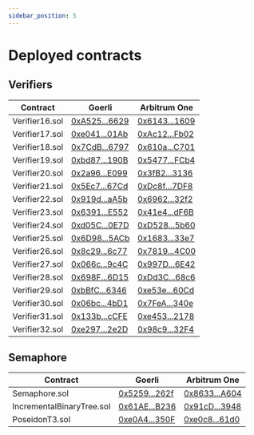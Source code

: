```yaml
---
sidebar_position: 5
---
```


# Deployed contracts

## Verifiers

| Contract       | Goerli                                                                                          | Arbitrum One                                                                            |
| -------------- | ----------------------------------------------------------------------------------------------- | --------------------------------------------------------------------------------------- |
| Verifier16.sol | [0xA525...6629](https://goerli.etherscan.io/address/0xA5253ba39381Aa99c4C2C5A4D5C2deC036d06629) | [0x6143...1609](https://arbiscan.io/address/0x6143ECd9Fd1A00EDe1046d456f8aab53a7D71609) |
| Verifier17.sol | [0xe041...01Ab](https://goerli.etherscan.io/address/0xe0418A5f8fBF051D6cbc41Ff29855Dd2a02201Ab) | [0xAc12...Fb02](https://arbiscan.io/address/0xAc12fFFE354D6446eb50dd33E683B78FED73Fb02) |
| Verifier18.sol | [0x7CdB...6797](https://goerli.etherscan.io/address/0x7CdB3336d7d7c55Bce0FB1508594C54521656797) | [0x610a...C701](https://arbiscan.io/address/0x610aeF0F2da3CD1C8bDefe4BDB434Ee146E0C701) |
| Verifier19.sol | [0xbd87...190B](https://goerli.etherscan.io/address/0xbd870921d8A5398a3314C950d1fc63b8C3AB190B) | [0x5477...FCb4](https://arbiscan.io/address/0x5477725177035bbC9d70443eb921D29749D6FCb4) |
| Verifier20.sol | [0x2a96...E099](https://goerli.etherscan.io/address/0x2a96c5696F85e3d2aa918496806B5c5a4D93E099) | [0x3fB2...3136](https://arbiscan.io/address/0x3fB2C0988a37b76e760c44e6516aF720935f3136) |
| Verifier21.sol | [0x5Ec7...67Cd](https://goerli.etherscan.io/address/0x5Ec7d851a52A2a25CEc528F42a7ACA8EcF4667Cd) | [0xDc8f...7DF8](https://arbiscan.io/address/0xDc8f6B8A42836d4566256f4c6C53131DFD127DF8) |
| Verifier22.sol | [0x919d...aA5b](https://goerli.etherscan.io/address/0x919d3d9c05FA7411e334deA5a763354fC7B6aA5b) | [0x6962...32f2](https://arbiscan.io/address/0x6962b5e706be5278eeCb01c286b50A48484632f2) |
| Verifier23.sol | [0x6391...E552](https://goerli.etherscan.io/address/0x63917b00a6dA7865bEfdd107AfC83CC2e6BDE552) | [0x41e4...dF6B](https://arbiscan.io/address/0x41e4796Bd89B4BF04013b559c93fC32E9a2BdF6B) |
| Verifier24.sol | [0xd05C...0E7D](https://goerli.etherscan.io/address/0xd05CAd7d940114c1419098EE3cEA0776ab510E7D) | [0xD528...5b60](https://arbiscan.io/address/0xD528B1D1408ab3583af4694F92b0aFEbE33d5b60) |
| Verifier25.sol | [0x6D98...5ACb](https://goerli.etherscan.io/address/0x6D9862e6140D94E932d94c8BcE74a0BDD0ea5ACb) | [0x1683...33e7](https://arbiscan.io/address/0x1683a27EF9c10c5286dB56412E1272cD0Ca733e7) |
| Verifier26.sol | [0x8c29...6c77](https://goerli.etherscan.io/address/0x8c29e0b77e32f704F03eeCE01c041192A5EB6c77) | [0x7819...4C00](https://arbiscan.io/address/0x78194bB665d1E33b97eE45B1A755c15717E94C00) |
| Verifier27.sol | [0x066c...9c4C](https://goerli.etherscan.io/address/0x066cC22f8CA2A8D90D7Ff77D8a10A27e629c9c4C) | [0x997D...6E42](https://arbiscan.io/address/0x997Dac00E6701Ef7F3518280E5a9922801126E42) |
| Verifier28.sol | [0x698F...6D15](https://goerli.etherscan.io/address/0x698F9507f504E2BD238be7da56E8D9fee60C6D15) | [0xDd3C...68c6](https://arbiscan.io/address/0xDd3C7f4cBA2467aE41c0F614A3c3E24bC80268c6) |
| Verifier29.sol | [0xbBfC...6346](https://goerli.etherscan.io/address/0xbBfC2E201C3c3c6F50063c3Edb4746c6Fcb36346) | [0xe53e...60Cd](https://arbiscan.io/address/0xe53eF12093933D5df5691EAbA3821bD1c1EB60Cd) |
| Verifier30.sol | [0x06bc...4bD1](https://goerli.etherscan.io/address/0x06bcD633988c1CE7Bd134DbE2C12119b6f3E4bD1) | [0x7FeA...340e](https://arbiscan.io/address/0x7FeA07c536ABBB0E7FB3c833376EE4EaDc21340e) |
| Verifier31.sol | [0x133b...cCFE](https://goerli.etherscan.io/address/0x133b69Ce47BF20C49368354914DF47519Ca6cCFE) | [0xe453...2178](https://arbiscan.io/address/0xe4539a592df18936202480FBe77E47DE012F2178) |
| Verifier32.sol | [0xe297...2e2D](https://goerli.etherscan.io/address/0xe2978F79cb4AF62e5C990EE5c7E12fb22ee22e2D) | [0x98c9...32F4](https://arbiscan.io/address/0x98c90845A7870e215cBd7265DDC653E6c07032F4) |

## Semaphore

| Contract                  | Goerli                                                                                          | Arbitrum One                                                                            |
| ------------------------- | ----------------------------------------------------------------------------------------------- | --------------------------------------------------------------------------------------- |
| Semaphore.sol             | [0x5259...262f](https://goerli.etherscan.io/address/0x5259d32659F1806ccAfcE593ED5a89eBAb85262f) | [0x8633...A604](https://arbiscan.io/address/0x86337c87A56117f8264bbaBA70e5a522C6E8A604) |
| IncrementalBinaryTree.sol | [0x61AE...B236](https://goerli.etherscan.io/address/0x61AE89E372492e53D941DECaaC9821649fa9B236) | [0x91cD...3948](https://arbiscan.io/address/0x91cD2B8573629d00BeC72EA1188d446897BD3948) |
| PoseidonT3.sol            | [0xe0A4...350F](https://goerli.etherscan.io/address/0xe0A452533853310C371b50Bd91BB9DCC8961350F) | [0xe0c8...61d0](https://arbiscan.io/address/0xe0c8d1e53D9Bfc9071F6564755FCFf6cC0dB61d0) |
